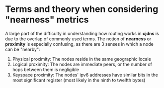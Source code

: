 # Terms and theory when considering "nearness" metrics

A large part of the difficulty in understanding how routing works in **cjdns** is due to the overlap of commonly used terms. The notion of **nearness** or **proximity** is especially confusing, as there are 3 senses in which a node can be "nearby":

1. Physical proximity: The nodes reside in the same geographic locale
2. Logical proximity: The nodes are immediate peers, or the number of hops between them is negligible
3. Keyspace proximity: The nodes' ipv6 addresses have similar bits in the most significant register (most likely in the ninth to twelfth bytes)

